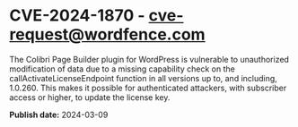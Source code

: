 # CVE-2024-1870 - cve-request@wordfence.com

The Colibri Page Builder plugin for WordPress is vulnerable to unauthorized modification of data due to a missing capability check on the callActivateLicenseEndpoint function in all versions up to, and including, 1.0.260. This makes it possible for authenticated attackers, with subscriber access or higher, to update the license key.

**Publish date:** 2024-03-09
